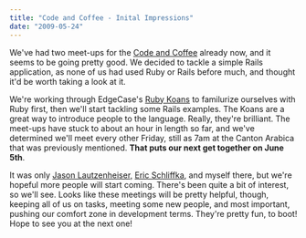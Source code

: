 ```yaml
---
title: "Code and Coffee - Inital Impressions"
date: "2009-05-24"
---
```


We've had two meet-ups for the [Code and Coffee](http://darrell.mozingo.net/2009/05/08/code-and-coffee/) already now, and it seems to be going pretty good. We decided to tackle a simple Rails application, as none of us had used Ruby or Rails before much, and thought it'd be worth taking a look at it.

We're working through EdgeCase's [Ruby Koans](http://github.com/edgecase/ruby_koans/tree/master) to familurize ourselves with Ruby first, then we'll start tackling some Rails examples. The Koans are a great way to introduce people to the language. Really, they're brilliant. The meet-ups have stuck to about an hour in length so far, and we've determined we'll meet every other Friday, still as 7am at the Canton Arabica that was previously mentioned. **That puts our next get together on June 5th**.

It was only [Jason Lautzenheiser,](http://www.malachicomputer.com/blog/default.aspx) [Eric Schliffka](http://www.saberware.com), and myself there, but we're hopeful more people will start coming. There's been quite a bit of interest, so we'll see. Looks like these meetings will be pretty helpful, though, keeping all of us on tasks, meeting some new people, and most important, pushing our comfort zone in development terms. They're pretty fun, to boot! Hope to see you at the next one!

